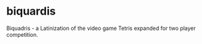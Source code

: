 # biquardis
Biquadris - a Latinization of the video game Tetris expanded for two player competition.

